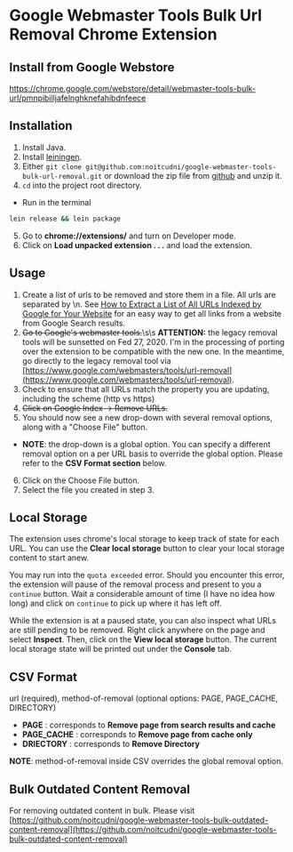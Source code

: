 # Google Webmaster Tools Bulk Url Removal Chrome Extension
## Install from Google Webstore
https://chrome.google.com/webstore/detail/webmaster-tools-bulk-url/pmnpibilljafelnghknefahibdnfeece

## Installation
1. Install Java.
2. Install [leiningen](http://leiningen.org).
3. Either `git clone git@github.com:noitcudni/google-webmaster-tools-bulk-url-removal.git` or download the zip file from [github](https://github.com/noitcudni/google-webmaster-tools-bulk-url-removal/archive/master.zip) and unzip it.
4. `cd` into the project root directory.
  * Run in the terminal
  ```bash
  lein release && lein package
  ```
5. Go to **chrome://extensions/** and turn on Developer mode.
6. Click on **Load unpacked extension . . .** and load the extension.

## Usage
1. Create a list of urls to be removed and store them in a file. All urls are separated by \n. See [How to Extract a List of All URLs Indexed by Google for Your Website](https://cognitiveseo.com/blog/5714/69-amazing-seo-bookmarklets-to-supercharge-your-internet-marketing/#1-2) for an easy way to get all links from a website from Google Search results.
2. ~~Go to Google's webmaster tools.~~\s\s **ATTENTION:** the legacy removal tools will be sunsetted on Fed 27, 2020. I'm in the processing of porting over the extension to be compatible with the new one. In the meantime, go directly to the legacy removal tool via [https://www.google.com/webmasters/tools/url-removal](https://www.google.com/webmasters/tools/url-removal).
3. Check to ensure that all URLs match the property you are updating, including the scheme (http vs https)
4. ~~Click on Google Index -> Remove URLs.~~
5. You should now see a new drop-down with several removal options, along with a "Choose File" button.
  * **NOTE**: the drop-down is a global option. You can specify a different removal option on a per URL basis to override the global option. Please refer to the **CSV Format section** below.
6. Click on the Choose File button.
7. Select the file you created in step 3.

## Local Storage
The extension uses chrome's local storage to keep track of state for each URL. You can use the **Clear local storage** button to clear your local storage content to start anew.

You may run into the `quota exceeded` error. Should you encounter this error, the extension will pause of the removal process and present to you a `continue` button. Wait a considerable amount of time (I have no idea how long) and click on `continue` to pick up where it has left off.

While the extension is at a paused state, you can also inspect what URLs are still pending to be removed. Right click anywhere on the page and select **Inspect**. Then, click on the **View local storage** button. The current local storage state will be printed out under the **Console** tab.

## CSV Format
url (required), method-of-removal (optional options: PAGE, PAGE_CACHE, DIRECTORY)

* **PAGE**       : corresponds to **Remove page from search results and cache**
* **PAGE_CACHE** : corresponds to **Remove page from cache only**
* **DRIECTORY**  : corresponds to **Remove Directory**

**NOTE**: method-of-removal inside CSV overrides the global removal option.

## Bulk Outdated Content Removal
For removing outdated content in bulk. Please visit [https://github.com/noitcudni/google-webmaster-tools-bulk-outdated-content-removal](https://github.com/noitcudni/google-webmaster-tools-bulk-outdated-content-removal)
